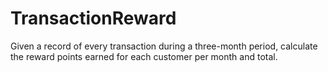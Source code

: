# TransactionReward
Given a record of every transaction during a three-month period, calculate the reward points earned for each customer per month and total.
